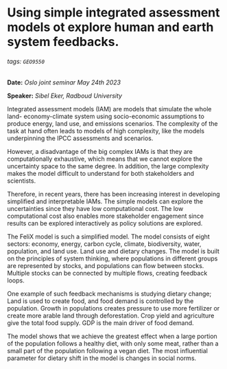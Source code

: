 # Using simple integrated assessment models ot explore human and earth system feedbacks.

###### tags: `GEO9550`
**Date:** *Oslo joint seminar May 24th 2023*

**Speaker:** *Sibel Eker, Radboud University*


Integrated assessment models (IAM) are models that simulate the whole land-
economy-climate system using socio-economic assumptions to produce energy, 
land use, and emissions scenarios. The complexity of the task at hand often 
leads to models of high complexity, like the models underpinning the IPCC 
assessments and scenarios.

However, a disadvantage of the big complex IAMs is that they are 
computationally exhaustive, which means that we cannot explore the 
uncertainty space to the same degree. In addition, the large complexity makes 
the model difficult to understand for both stakeholders and scientists.

Therefore, in recent years, there has been increasing interest in developing 
simplified and interpretable IAMs. The simple models can explore the 
uncertainties since they have low computational cost. The low computational 
cost also enables more stakeholder engagement since results can be explored 
interactively as policy solutions are explored.

The FeliX model is such a simplified model. The model consists of eight 
sectors: economy, energy, carbon cycle, climate, biodiversity, water, 
population, and land use. Land use and dietary changes. The model is built on 
the principles of system thinking, where populations in different groups are 
represented by stocks, and populations can flow between stocks. Multiple 
stocks can be connected by multiple flows, creating feedback loops.

One example of such feedback mechanisms is studying dietary change; Land is 
used to create food, and food demand is controlled by the population. Growth 
in populations creates pressure to use more fertilizer or create more arable 
land through deforestation. Crop yield and agriculture give the total food 
supply. GDP is the main driver of food demand.

The model shows that we achieve the greatest effect when a large portion of 
the population follows a healthy diet, with only some meat, rather than a 
small part of the population following a vegan diet. The most influential 
parameter for dietary shift in the model is changes in social norms.
